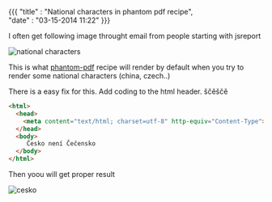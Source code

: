 {{{
    "title"    : "National characters in phantom pdf recipe",  
    "date"     : "03-15-2014 11:22"
}}}

I often get following image throught email from people starting with jsreport

![national characters](http://jsreport.net/blog/wtf.png)

This is what [phantom-pdf](http://jsreport.net/learn/phantom-recipe) recipe will render by default when you try to render some national characters (china, czech..)

There is a easy fix for this. Add coding to the html header.
ščěščě
```html
<html>
  <head>
    <meta content="text/html; charset=utf-8" http-equiv="Content-Type">
  </head>
  <body>
     Česko není Čečensko
  </body>
</html>
```

Then yoou will get proper result

![cesko](http://jsreport.net/blog/cesko.png)